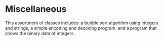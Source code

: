 # Miscellaneous
This assortment of classes includes: a bubble sort algorithm using integers and strings, a simple encoding and 
decoding program, and a program that shows the binary data of integers.
